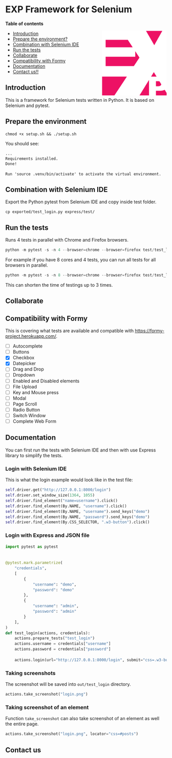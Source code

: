 # EXP Framework for Selenium

**Table of contents**

<img src="doc/express.png" width="202" height="202" border=0 align="right">

<!-- TOC depthfrom:1 insertanchor:false orderedlist:false -->

- [Introduction](#introduction)
- [Prepare the environment?](#prepare-the-environment)
- [Combination with Selenium IDE](#combination-with-selenium-ide)
- [Run the tests](#run-the-tests)
- [Collaborate](#collaborate)
- [Compatibility with Formy](#compatibility-with-formy)
- [Documentation](#documentation)
- [Contact us!!](#contact-us)

<!-- /TOC -->

## Introduction

This is a framework for Selenium tests written in Python. It is based on Selenium and pytest.

## Prepare the environment

```text
chmod +x setup.sh && ./setup.sh
```
You should see:

```text
...
Requirements installed.
Done!

Run 'source .venv/bin/activate' to activate the virtual environment.
```

## Combination with Selenium IDE

Export the Python pytest from Selenium IDE and copy inside test folder.

```text
cp exported/test_login.py express/test/
```

## Run the tests

Runs 4 tests in parallel with Chrome and Firefox browsers.

```python
python -m pytest -s -n 4 --browser=chrome --browser=firefox test/test_login.py
```


For example if you have 8 cores and 4 tests, you can run all tests for all browsers in parallel.

```python
python -m pytest -s -n 8 --browser=chrome --browser=firefox test/test_login.py
```

This can shorten the time of testings up to 3 times.

## Collaborate

## Compatibility with Formy
This is covering what tests are available and compatible with https://formy-project.herokuapp.com/.

- [ ] Autocomplete
- [ ] Buttons
- [x] Checkbox
- [x] Datepicker
- [ ] Drag and Drop
- [ ] Dropdown
- [ ] Enabled and Disabled elements
- [ ] File Upload
- [ ] Key and Mouse press
- [ ] Modal
- [ ] Page Scroll
- [ ] Radio Button
- [ ] Switch Window
- [ ] Complete Web Form

## Documentation

You can first run the tests with Selenium IDE and then with use Express library to simplify the tests.

### Login with Selenium IDE
This is what the login example would look like in the test file:

```python
self.driver.get("http://127.0.0.1:8000/login")
self.driver.set_window_size(1364, 1055)
self.driver.find_element("name=username").click()
self.driver.find_element(By.NAME, "username").click()
self.driver.find_element(By.NAME, "username").send_keys("demo")
self.driver.find_element(By.NAME, "password").send_keys("demo")
self.driver.find_element(By.CSS_SELECTOR, ".w3-button").click()
```

### Login with Express and JSON file
```python
import pytest as pytest


@pytest.mark.parametrize(
    "credentials",
    [
        {
            "username": "demo",
            "password": "demo"
        },
        {
            "username": "admin",
            "password": "admin"
        }
    ],
)
def test_login(actions, credentials):
    actions.prepare_tests("test_login")
    actions.username = credentials["username"]
    actions.password = credentials["password"]

    actions.login(url="http://127.0.0.1:8000/login", submit="css=.w3-button")
```

### Taking screenshots
The screenshot will be saved into `out/test_login` directory.
```python
actions.take_screenshot("login.png")
```

### Taking screenshot of an element
Function `take_screenshot` can also take screenshot of an element as well the entire page.
```python
actions.take_screenshot("login.png", locator="css=#posts")
```

## Contact us